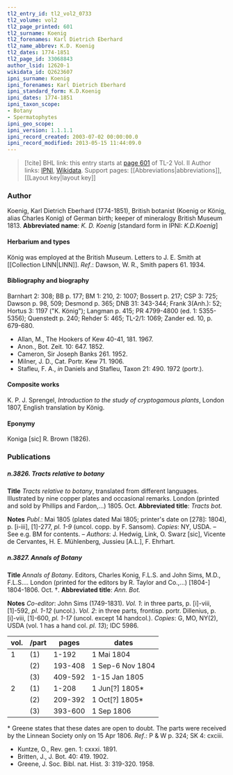 ```yaml
---
tl2_entry_id: tl2_vol2_0733
tl2_volume: vol2
tl2_page_printed: 601
tl2_surname: Koenig
tl2_forenames: Karl Dietrich Eberhard
tl2_name_abbrev: K.D. Koenig
tl2_dates: 1774-1851
tl2_page_id: 33068843
author_lsid: 12620-1
wikidata_id: Q2623607
ipni_surname: Koenig
ipni_forenames: Karl Dietrich Eberhard
ipni_standard_form: K.D.Koenig
ipni_dates: 1774-1851
ipni_taxon_scope: 
- Botany
- Spermatophytes
ipni_geo_scope: 
ipni_version: 1.1.1.1
ipni_record_created: 2003-07-02 00:00:00.0
ipni_record_modified: 2013-05-15 11:44:09.0
---
```


> [!cite] BHL link: this entry starts at [page 601](https://www.biodiversitylibrary.org/page/33068843) of TL-2 Vol. II
> Author links: [IPNI](https://www.ipni.org/a/12620-1), [Wikidata](https://www.wikidata.org/wiki/Q2623607). Support pages: [[Abbreviations|abbreviations]], [[Layout key|layout key]]

### Author

Koenig, Karl Dietrich Eberhard (1774-1851), British botanist (Koenig or König, alias Charles Konig) of German birth; keeper of mineralogy British Museum 1813. 
**Abbreviated name**: *K. D. Koenig* \[standard form in IPNI: *K.D.Koenig*\]

#### Herbarium and types

König was employed at the British Museum. Letters to J. E. Smith at [[Collection LINN|LINN]].
*Ref*.: Dawson, W. R., Smith papers 61. 1934.

#### Bibliography and biography

Barnhart 2: 308; BB p. 177; BM 1: 210, 2: 1007; Bossert p. 217; CSP 3: 725; Dawson p. 98, 509; Desmond p. 365; DNB 31: 343-344; Frank 3(Anh.): 52; Hortus 3: 1197 ("K. König"); Langman p. 415; PR 4799-4800 (ed. 1: 5355-5356); Quenstedt p. 240; Rehder 5: 465; TL-2/1: 1069; Zander ed. 10, p. 679-680.
- Allan, M., The Hookers of Kew 40-41, 181. 1967.
- Anon., Bot. Zeit. 10: 647. 1852.
- Cameron, Sir Joseph Banks 261. 1952.
- Milner, J. D., Cat. Portr. Kew 71. 1906.
- Stafleu, F. A., *in* Daniels and Stafleu, Taxon 21: 490. 1972 (portr.).

#### Composite works

K. P. J. Sprengel, *Introduction to the study of cryptogamous plants*, London 1807, English translation by König.

#### Eponymy

Koniga \[sic\] R. Brown (1826).

### Publications

##### n.3826. Tracts relative to botany

**Title**
*Tracts relative to botany*, translated from different languages. Illustrated by nine copper plates and occasional remarks. London (printed and sold by Phillips and Fardon,...) 1805. Oct.
**Abbreviated title**: *Tracts bot.*

**Notes**
*Publ*.: Mai 1805 (plates dated Mai 1805; printer's date on \[278\]: 1804), p. \[i-iii\], \[1\]-277, *pl. 1-9* (uncol. copp. by F. Sansom). *Copies*: NY, USDA. – See e.g. BM for contents. – *Authors*: J. Hedwig, Link, O. Swarz \[sic\], Vicente de Cervantes, H. E. Mühlenberg, Jussieu \[A.L.\], F. Ehrhart.

##### n.3827. Annals of Botany

**Title**
*Annals of Botany*. Editors, Charles Konig, F.L.S. and John Sims, M.D., F.L.S.... London (printed for the editors by R. Taylor and Co.,...) \[1804-\] 1804-1806. Oct. †.
**Abbreviated title**: *Ann. Bot.*

**Notes**
*Co-editor*: John Sims (1749-1831).
*Vol. 1*: in three parts, p. \[i\]-viii, \[1\]-592, *pl. 1-12* (uncol.).
*Vol. 2*: in three parts, frontisp. portr. Dillenius, p. \[i\]-viii, \[1\]-600, *pl. 1-17* (uncol. except 14 handcol.).
*Copies*: G, MO, NY(2), USDA (vol. 1 has a hand col. *pl. 13*); IDC 5986.

|vol.	|/part	|pages	|dates	|
|---	|---	|---	|---	|
|1	|(1)	|1-192	|1 Mai 1804	
|	|(2)	|193-408	|1 Sep-6 Nov 1804	
|	|(3)	|409-592	|1-15 Jan 1805	
|2	|(1)	|1-208	|1 Jun\[?\] 1805\*|
|	|(2)	|209-392	|1 Oct\[?\] 1805\*|
|	|(3)	|393-600	|1 Sep 1806|

\* Greene states that these dates are open to doubt. The parts were received by the Linnean Society only on 15 Apr 1806.
*Ref*.: P & W p. 324; SK 4: cxciii.
- Kuntze, O., Rev. gen. 1: cxxxi. 1891.
- Britten, J., J. Bot. 40: 419. 1902.
- Greene, J. Soc. Bibl. nat. Hist. 3: 319-320. 1958.

